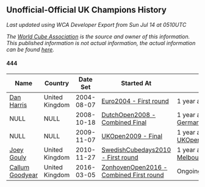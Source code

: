 ## Unofficial-Official UK Champions History

*Last updated using WCA Developer Export from Sun Jul 14 at 0510UTC*

*The [World Cube Association](https://www.worldcubeassociation.org) is the source and owner of this information. This published information is not actual information, the actual information can be found [here](https://www.worldcubeassociation.org/results).*

#### 444

|Name|Country|Date Set|Started At|Ended At|Days Held|  
|--|--|--|--|--|--|  
|[Dan Harris](https://www.worldcubeassociation.org/persons/2003HARR01)|United Kingdom|2004-08-07|[Euro2004 - First round](https://www.worldcubeassociation.org/competitions/Euro2004/results/all#e444_1)|1 year after [WC2007](https://www.worldcubeassociation.org/competitions/WC2007/results/all#e444_f)|1521|  
|NULL|NULL|2008-10-18|[DutchOpen2008 - Combined Final](https://www.worldcubeassociation.org/competitions/DutchOpen2008/results/all#e444_c)|1 year after [Germany2008](https://www.worldcubeassociation.org/competitions/Germany2008/results/all#e444_1)|371|  
|NULL|NULL|2009-11-07|[UKOpen2009 - Final](https://www.worldcubeassociation.org/competitions/UKOpen2009/results/all#e444_f)|1 year after [UKOpen2009](https://www.worldcubeassociation.org/competitions/UKOpen2009/results/all#e444_f)|365|  
|[Joey Gouly](https://www.worldcubeassociation.org/persons/2007GOUL01)|United Kingdom|2010-11-27|[SwedishCubedays2010 - First round](https://www.worldcubeassociation.org/competitions/SwedishCubedays2010/results/all#e444_1)|1 year after [MelbourneSummer2014](https://www.worldcubeassociation.org/competitions/MelbourneSummer2014/results/all#e444_f)|1540|  
|[Callum Goodyear](https://www.worldcubeassociation.org/persons/2012GOOD02)|United Kingdom|2016-03-05|[ZonhovenOpen2016 - Combined First round](https://www.worldcubeassociation.org/competitions/ZonhovenOpen2016/results/all#e444_d)|Ongoing|1225|  
